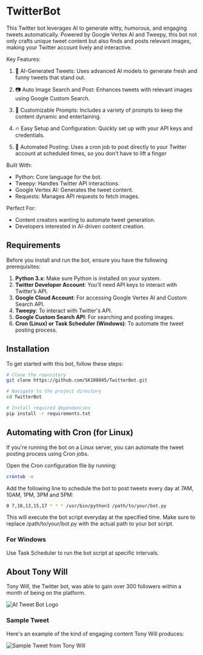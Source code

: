 # TwitterBot
This Twitter bot leverages AI to generate witty, humorous, and engaging tweets automatically. Powered by Google Vertex AI and Tweepy, this bot not only crafts unique tweet content but also finds and posts relevant images, making your Twitter account lively and interactive.

Key Features:

1. 🤖 AI-Generated Tweets: Uses advanced AI models to generate fresh and funny tweets that stand out.

2. 📷 Auto Image Search and Post: Enhances tweets with relevant images using Google Custom Search.

3. 🎯 Customizable Prompts: Includes a variety of prompts to keep the content dynamic and entertaining.

4. 🔥 Easy Setup and Configuration: Quickly set up with your API keys and credentials.

5. 🚀 Automated Posting: Uses a cron job to post directly to your Twitter account at scheduled times, so you don't have to lift a finger


Built With:

- Python: Core language for the bot.
- Tweepy: Handles Twitter API interactions.
- Google Vertex AI: Generates the tweet content.
- Requests: Manages API requests to fetch images.

Perfect For:

- Content creators wanting to automate tweet generation.
- Developers interested in AI-driven content creation.

## Requirements

Before you install and run the bot, ensure you have the following prerequisites:

1. **Python 3.x**: Make sure Python is installed on your system.
2. **Twitter Developer Account**: You’ll need API keys to interact with Twitter’s API.
3. **Google Cloud Account**: For accessing Google Vertex AI and Custom Search API.
4. **Tweepy**: To interact with Twitter's API.
5. **Google Custom Search API**: For searching and posting images.
6. **Cron (Linux) or Task Scheduler (Windows)**: To automate the tweet posting process.

## Installation

To get started with this bot, follow these steps:

```bash
# Clone the repository
git clone https://github.com/SK108045/TwitterBot.git

# Navigate to the project directory
cd TwitterBot

# Install required dependencies
pip install -r requirements.txt
```
## Automating with Cron (for Linux)
If you're running the bot on a Linux server, you can automate the tweet posting process using Cron jobs.

Open the Cron configuration file by running:
```bash
crontab -e
```

Add the following line to schedule the bot to post tweets every day at 7AM, 10AM, 1PM, 3PM and 5PM:

```bash
0 7,10,13,15,17 * * * /usr/bin/python3 /path/to/your/bot.py
```
This will execute the bot script everyday at the specified time. Make sure to replace /path/to/your/bot.py with the actual path to your bot script.
### For Windows

Use Task Scheduler to run the bot script at specific intervals.


## About Tony Will

Tony Will, the Twitter bot, was able to gain over 300 followers within a month of being on the platform.

![AI Tweet Bot Logo](https://simkafire.com/img/TonyWill.png)

### Sample Tweet

Here's an example of the kind of engaging content Tony Will produces:

![Sample Tweet from Tony Will](https://simkafire.com/img/TonyWill2.png)

